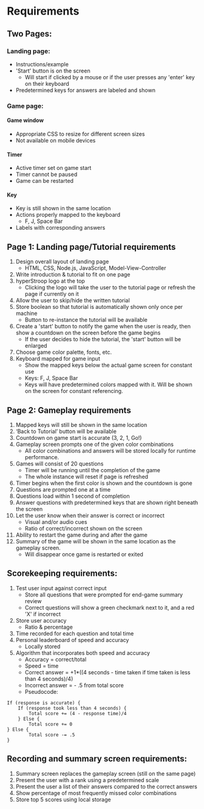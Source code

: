 # Requirements
## Two Pages:
### Landing page: 
* Instructions/example
* 'Start' button is on the screen
    * Will start if clicked by a mouse or if the user presses any 'enter' key on their keyboard
* Predetermined keys for answers are labeled and shown
### Game page: 
#### Game window
* Appropriate CSS to resize for different screen sizes
* Not available on mobile devices
#### Timer
* Active timer set on game start
* Timer cannot be paused
* Game can be restarted
#### Key
* Key is still shown in the same location
* Actions properly mapped to the keyboard
    * F, J, Space Bar
* Labels with corresponding answers
## Page 1: Landing page/Tutorial requirements
1. Design overall layout of landing page
    * HTML, CSS, Node.js, JavaScript, Model-View-Controller
2. Write introduction & tutorial to fit on one page
3. hyperStroop logo at the top
    * Clicking the logo will take the user to the tutorial page or refresh the page if currently on it
4. Allow the user to skip/hide the written tutorial
5. Store boolean so that tutorial is automatically shown only once per machine
    * Button to re-instance the tutorial will be available
6. Create a 'start' button to notify the game when the user is ready, then show a countdown on the screen before the game begins
    * If the user decides to hide the tutorial, the 'start' button will be enlarged
7. Choose game color palette, fonts, etc.
8. Keyboard mapped for game input
    * Show the mapped keys below the actual game screen for constant use
    * Keys: F, J, Space Bar
    * Keys will have predetermined colors mapped with it. Will be shown on the screen for constant referencing.
## Page 2: Gameplay requirements
1. Mapped keys will still be shown in the same location
2. ‘Back to Tutorial’ button will be available
3. Countdown on game start is accurate (3, 2, 1, Go!)
4. Gameplay screen prompts one of the given color combinations
    * All color combinations and answers will be stored locally for runtime performance.
5. Games will consist of 20 questions 
    * Timer will be running until the completion of the game
    * The whole instance will reset if page is refreshed
6. Timer begins when the first color is shown and the countdown is gone
7. Questions are prompted one at a time
8. Questions load within 1 second of completion
9. Answer questions with predetermined keys that are shown right beneath the screen
10. Let the user know when their answer is correct or incorrect
    * Visual and/or audio cues
    * Ratio of correct/incorrect shown on the screen
11. Ability to restart the game during and after the game
12. Summary of the game will be shown in the same location as the gameplay screen.
    * Will disappear once game is restarted or exited
## Scorekeeping requirements: 
1. Test user input against correct input 
    * Store all questions that were prompted for end-game summary review
    * Correct questions will show a green checkmark next to it, and a red 'X' if incorrect
2. Store user accuracy
    * Ratio & percentage
3. Time recorded for each question and total time
4. Personal leaderboard of speed and accuracy
    * Locally stored
5. Algorithm that incorporates both speed and accuracy
    * Accuracy = correct/total
    * Speed = time
    * Correct answer = +1*((4 seconds - time taken if time taken is less than 4 seconds)/4)
    * Incorrect answer = - .5 from total score
    * Pseudocode:
``` 
If (response is accurate) {
	If (response took less than 4 seconds) {
		Total score += (4 - response time)/4
	} Else {
		Total score += 0 
} Else {
		Total score -= .5
} 
```

## Recording and summary screen requirements:
1. Summary screen replaces the gameplay screen (still on the same page)
2. Present the user with a rank using a predetermined scale
3. Present the user a list of their answers compared to the correct answers
4. Show percentage of most frequently missed color combinations
5. Store top 5 scores using local storage

